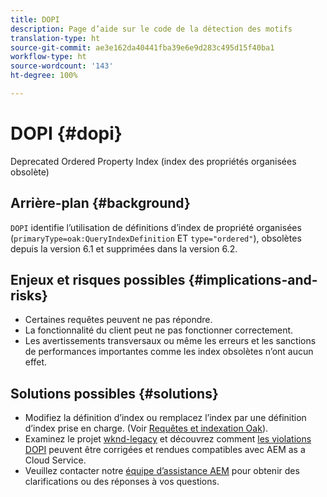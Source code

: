 ```yaml
---
title: DOPI
description: Page d’aide sur le code de la détection des motifs
translation-type: ht
source-git-commit: ae3e162da40441fba39e6e9d283c495d15f40ba1
workflow-type: ht
source-wordcount: '143'
ht-degree: 100%

---
```



# DOPI {#dopi}

Deprecated Ordered Property Index (index des propriétés organisées obsolète)

## Arrière-plan {#background}

`DOPI` identifie l’utilisation de définitions d’index de propriété organisées (`primaryType=oak:QueryIndexDefinition` ET `type="ordered"`), obsolètes depuis la version 6.1 et supprimées dans la version 6.2.

## Enjeux et risques possibles {#implications-and-risks}

* Certaines requêtes peuvent ne pas répondre.
* La fonctionnalité du client peut ne pas fonctionner correctement.
* Les avertissements transversaux ou même les erreurs et les sanctions de performances importantes comme les index obsolètes n’ont aucun effet.

## Solutions possibles {#solutions}

* Modifiez la définition d’index ou remplacez l’index par une définition d’index prise en charge. (Voir [Requêtes et indexation Oak](https://experienceleague.adobe.com/docs/experience-manager-65/deploying/deploying/queries-and-indexing.html?lang=fr)).
* Examinez le projet [wknd-legacy](https://github.com/adobe/aem-guides-wknd-legacy/tree/code/dopi) et découvrez comment [les violations DOPI](https://github.com/adobe/aem-guides-wknd-legacy/compare/main...code/dopi) peuvent être corrigées et rendues compatibles avec AEM as a Cloud Service.
* Veuillez contacter notre [équipe d’assistance AEM](https://helpx.adobe.com/fr/enterprise/using/support-for-experience-cloud.html) pour obtenir des clarifications ou des réponses à vos questions.
